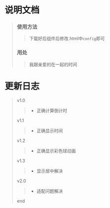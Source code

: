 # 说明文档
> ### 使用方法
>> 下载好后组件后修改.html中`config`即可
> ### 用处
>> 我跟亲爱的在一起的时间
# 更新日志
> v1.0
>> * 正确计算倒计时
>
> v1.1
>> * 正确显示时间
>
> v1.2
>> * 正确显示彩色球动画
>
> v1.3
>> * 显示居中解决
>
> v2.0
>> * 适配问题解决
>
> end